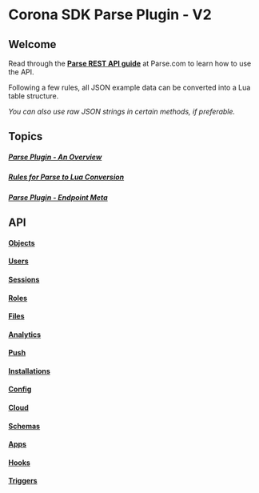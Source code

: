 # Corona SDK Parse Plugin - V2

## Welcome

Read through the [__Parse REST API guide__](https://www.parse.com/docs/rest/guide) at Parse.com to learn how to use the API.

Following a few rules, all JSON example data can be converted into a Lua table structure.

*You can also use raw JSON strings in certain methods, if preferable.*

## Topics

##### [Parse Plugin - An Overview](Overview)
##### [Rules for Parse to Lua Conversion](Parse2Lua)
##### [Parse Plugin - Endpoint Meta](Endpoints)

## API

#### [Objects](API_Objects)
#### [Users](API_Users)
#### [Sessions](API_Sessions)
#### [Roles](API_Roles)
#### [Files](API_Files)
#### [Analytics](API_Analytics)
#### [Push](API_Push)
#### [Installations](API_Installations)
#### [Config](API_Config)
#### [Cloud](API_Cloud)
#### [Schemas](API_Schemas)
#### [Apps](API_Apps)
#### [Hooks](API_Hooks)
#### [Triggers](API_Triggers)
